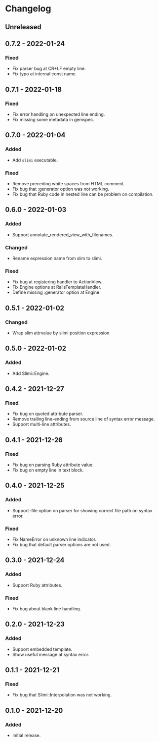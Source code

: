 # Changelog

## Unreleased

## 0.7.2 - 2022-01-24

### Fixed

- Fix parser bug at CR+LF empty line.
- Fix typo at internal const name.

## 0.7.1 - 2022-01-18

### Fixed

- Fix error handling on unexpected line ending.
- Fix missing some metadata in gemspec.

## 0.7.0 - 2022-01-04

### Added

- Add `slimi` executable.

### Fixed

- Remove preceding white spaces from HTML comment.
- Fix bug that :generator option was not working.
- Fix bug that Ruby code in nested line can be problem on compilation.

## 0.6.0 - 2022-01-03

### Added

- Support annotate_rendered_view_with_filenames.

### Changed

- Rename expression name from slim to slimi.

### Fixed

- Fix bug at registering handler to ActionView.
- Fix Engine options at RailsTemplateHandler.
- Define missing :generator option at Engine.

## 0.5.1 - 2022-01-02

### Changed

- Wrap slim attrvalue by slimi position expression.

## 0.5.0 - 2022-01-02

### Added

- Add Slimi::Engine.

## 0.4.2 - 2021-12-27

### Fixed

- Fix bug on quoted attribute parser.
- Remove trailing line-ending from source line of syntax error message.
- Support multi-line attributes.

## 0.4.1 - 2021-12-26

### Fixed

- Fix bug on parsing Ruby attribute value.
- Fix bug on empty line in text block.

## 0.4.0 - 2021-12-25

### Added

- Support :file option on parser for showing correct file path on syntax error.

### Fixed

- Fix NameError on unknown line indicator.
- Fix bug that default parser options are not used.

## 0.3.0 - 2021-12-24

### Added

- Support Ruby attributes.

### Fixed

- Fix bug about blank line handling.

## 0.2.0 - 2021-12-23

### Added

- Support embedded template.
- Show useful message at syntax error.

## 0.1.1 - 2021-12-21

### Fixed

- Fix bug that Slimi::Interpolation was not working.

## 0.1.0 - 2021-12-20

### Added

- Initial release.
